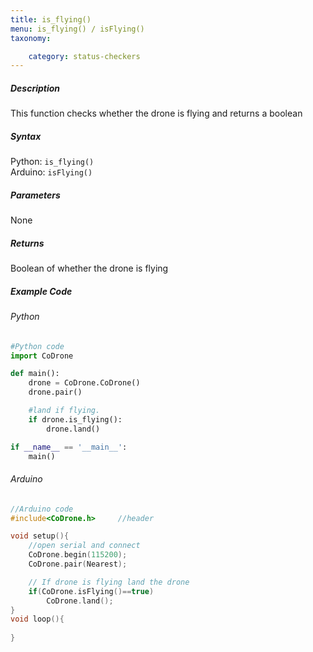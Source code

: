 ```yaml
---
title: is_flying()
menu: is_flying() / isFlying()
taxonomy:

	category: status-checkers
---
```


##### Description

This function checks whether the drone is flying and returns a boolean

##### Syntax
Python: ```is_flying()```<br />
Arduino: ```isFlying()```

##### Parameters

None

##### Returns

Boolean of whether the drone is flying

##### Example Code
###### Python
```python
#Python code
import CoDrone

def main():
	drone = CoDrone.CoDrone()
	drone.pair()

	#land if flying.
	if drone.is_flying():
	    drone.land()

if __name__ == '__main__':
	main()

```
###### Arduino
```c
//Arduino code
#include<CoDrone.h>		//header

void setup(){
	//open serial and connect
	CoDrone.begin(115200);
	CoDrone.pair(Nearest);

	// If drone is flying land the drone
	if(CoDrone.isFlying()==true)	
	    CoDrone.land();
}
void loop(){
	
}
```